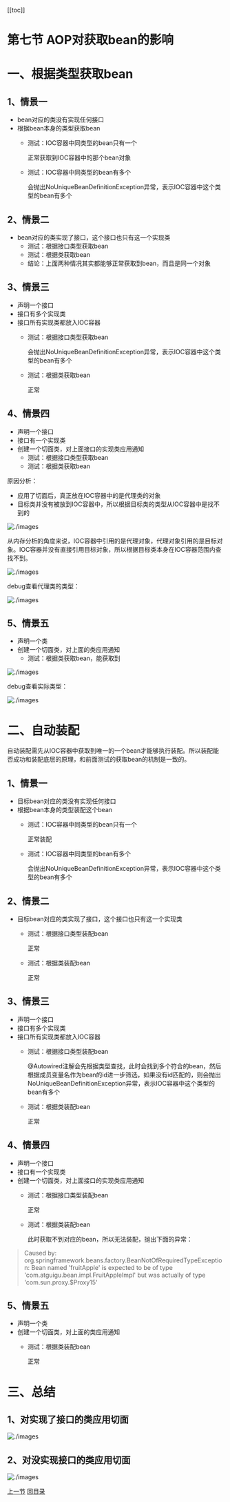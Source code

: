[[toc]]

# 第七节 AOP对获取bean的影响

# 一、根据类型获取bean

## 1、情景一

- bean对应的类没有实现任何接口
- 根据bean本身的类型获取bean
  - 测试：IOC容器中同类型的bean只有一个
  
    正常获取到IOC容器中的那个bean对象
  
  - 测试：IOC容器中同类型的bean有多个
  
    会抛出NoUniqueBeanDefinitionException异常，表示IOC容器中这个类型的bean有多个



## 2、情景二

- bean对应的类实现了接口，这个接口也只有这一个实现类
  - 测试：根据接口类型获取bean
  - 测试：根据类获取bean
  - 结论：上面两种情况其实都能够正常获取到bean，而且是同一个对象



## 3、情景三

- 声明一个接口
- 接口有多个实现类
- 接口所有实现类都放入IOC容器
  - 测试：根据接口类型获取bean
  
    会抛出NoUniqueBeanDefinitionException异常，表示IOC容器中这个类型的bean有多个
  
  - 测试：根据类获取bean
  
    正常



## 4、情景四

- 声明一个接口
- 接口有一个实现类
- 创建一个切面类，对上面接口的实现类应用通知
  - 测试：根据接口类型获取bean
  - 测试：根据类获取bean



原因分析：

- 应用了切面后，真正放在IOC容器中的是代理类的对象
- 目标类并没有被放到IOC容器中，所以根据目标类的类型从IOC容器中是找不到的

![./images](./images/img021.png)



从内存分析的角度来说，IOC容器中引用的是代理对象，代理对象引用的是目标对象。IOC容器并没有直接引用目标对象，所以根据目标类本身在IOC容器范围内查找不到。

![./images](./images/img022.png)



debug查看代理类的类型：

![./images](./images/img025.png)



## 5、情景五

- 声明一个类
- 创建一个切面类，对上面的类应用通知
  - 测试：根据类获取bean，能获取到

![./images](./images/img023.png)



debug查看实际类型：

![./images](./images/img024.png)



# 二、自动装配

自动装配需先从IOC容器中获取到唯一的一个bean才能够执行装配。所以装配能否成功和装配底层的原理，和前面测试的获取bean的机制是一致的。



## 1、情景一

- 目标bean对应的类没有实现任何接口
- 根据bean本身的类型装配这个bean
  - 测试：IOC容器中同类型的bean只有一个
  
    正常装配
  
  - 测试：IOC容器中同类型的bean有多个
  
    会抛出NoUniqueBeanDefinitionException异常，表示IOC容器中这个类型的bean有多个



## 2、情景二

- 目标bean对应的类实现了接口，这个接口也只有这一个实现类
  - 测试：根据接口类型装配bean
  
    正常
  
  - 测试：根据类装配bean
  
    正常



## 3、情景三

- 声明一个接口
- 接口有多个实现类
- 接口所有实现类都放入IOC容器
  - 测试：根据接口类型装配bean
  
    @Autowired注解会先根据类型查找，此时会找到多个符合的bean，然后根据成员变量名作为bean的id进一步筛选，如果没有id匹配的，则会抛出NoUniqueBeanDefinitionException异常，表示IOC容器中这个类型的bean有多个
  
  - 测试：根据类装配bean
  
    正常



## 4、情景四

- 声明一个接口
- 接口有一个实现类
- 创建一个切面类，对上面接口的实现类应用通知
  - 测试：根据接口类型装配bean
  
    正常
  
  - 测试：根据类装配bean
  
    此时获取不到对应的bean，所以无法装配，抛出下面的异常：

> Caused by: org.springframework.beans.factory.BeanNotOfRequiredTypeException: Bean named 'fruitApple' is expected to be of type 'com.atguigu.bean.impl.FruitAppleImpl' but was actually of type 'com.sun.proxy.$Proxy15'



## 5、情景五

- 声明一个类
- 创建一个切面类，对上面的类应用通知
  - 测试：根据类装配bean
  
    正常



# 三、总结

## 1、对实现了接口的类应用切面

![./images](./images/img032.png)



## 2、对没实现接口的类应用切面

![./images](./images/img033.png)



[上一节](verse06.html) [回目录](index.html)